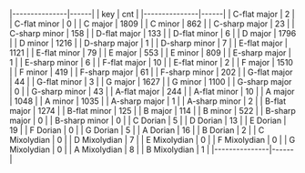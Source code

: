 |---------------|------|
|      key      | cnt  |
|---------------|------|
| C-flat major  |    2 |
| C-flat minor  |    0 |
| C major       | 1809 |
| C minor       |  862 |
| C-sharp major |   23 |
| C-sharp minor |  158 |
| D-flat major  |  133 |
| D-flat minor  |    6 |
| D major       | 1796 |
| D minor       | 1216 |
| D-sharp major |    1 |
| D-sharp minor |    7 |
| E-flat major  | 1121 |
| E-flat minor  |   79 |
| E major       |  553 |
| E minor       |  809 |
| E-sharp major |    1 |
| E-sharp minor |    6 |
| F-flat major  |   10 |
| E-flat minor  |    2 |
| F major       | 1510 |
| F minor       |  419 |
| F-sharp major |   61 |
| F-sharp minor |  202 |
| G-flat major  |   44 |
| G-flat minor  |    3 |
| G major       | 1627 |
| G minor       | 1100 |
| G-sharp major |    0 |
| G-sharp minor |   43 |
| A-flat major  |  244 |
| A-flat minor  |   10 |
| A major       | 1048 |
| A minor       | 1035 |
| A-sharp major |    1 |
| A-sharp minor |    2 |
| B-flat major  | 1274 |
| B-flat minor  |  125 |
| B major       |  114 |
| B minor       |  522 |
| B-sharp major |    0 |
| B-sharp minor |    0 |
| C Dorian      |    5 |
| D Dorian      |   13 |
| E Dorian      |   19 |
| F Dorian      |    0 |
| G Dorian      |    5 |
| A Dorian      |   16 |
| B Dorian      |    2 |
| C Mixolydian  |    0 |
| D Mixolydian  |    7 |
| E Mixolydian  |    0 |
| F Mixolydian  |    0 |
| G Mixolydian  |    0 |
| A Mixolydian  |    8 |
| B Mixolydian  |    1 |
|---------------|------|
